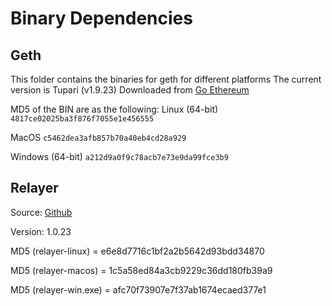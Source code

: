 Binary Dependencies
===================

Geth
----

This folder contains the binaries for geth for different platforms
The current version is Tupari (v1.9.23)
Downloaded from [Go Ethereum](https://geth.ethereum.org/downloads/)

MD5 of the BIN are as the following:
Linux (64-bit)
`4817ce02025ba3f876f7055e1e456555`

MacOS
`c5462dea3afb857b70a40eb4cd28a929`

Windows (64-bit)
`a212d9a0f9c78acb7e73e9da99fce3b9`


Relayer
-------

Source: [Github](https://www.github.com/syscoin/relayer/)

Version: 1.0.23

MD5 (relayer-linux) = e6e8d7716c1bf2a2b5642d93bdd34870

MD5 (relayer-macos) = 1c5a58ed84a3cb9229c36dd180fb39a9

MD5 (relayer-win.exe) = afc70f73907e7f37ab1674ecaed377e1
